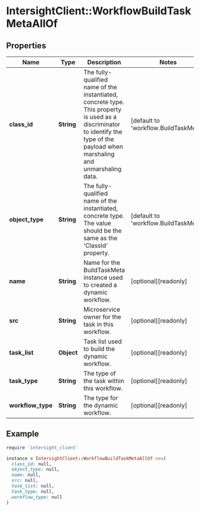 # IntersightClient::WorkflowBuildTaskMetaAllOf

## Properties

| Name | Type | Description | Notes |
| ---- | ---- | ----------- | ----- |
| **class_id** | **String** | The fully-qualified name of the instantiated, concrete type. This property is used as a discriminator to identify the type of the payload when marshaling and unmarshaling data. | [default to &#39;workflow.BuildTaskMeta&#39;] |
| **object_type** | **String** | The fully-qualified name of the instantiated, concrete type. The value should be the same as the &#39;ClassId&#39; property. | [default to &#39;workflow.BuildTaskMeta&#39;] |
| **name** | **String** | Name for the BuildTaskMeta instance used to created a dynamic workflow. | [optional][readonly] |
| **src** | **String** | Microservice owner for the task in this workflow. | [optional][readonly] |
| **task_list** | **Object** | Task list used to build the dynamic workflow. | [optional][readonly] |
| **task_type** | **String** | The type of the task within this workflow. | [optional][readonly] |
| **workflow_type** | **String** | The type for the dynamic workflow. | [optional][readonly] |

## Example

```ruby
require 'intersight_client'

instance = IntersightClient::WorkflowBuildTaskMetaAllOf.new(
  class_id: null,
  object_type: null,
  name: null,
  src: null,
  task_list: null,
  task_type: null,
  workflow_type: null
)
```

